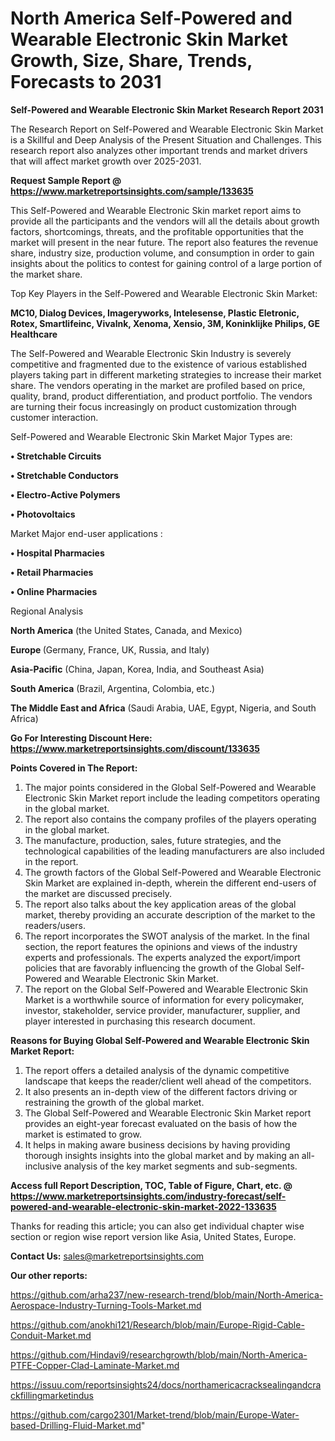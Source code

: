 # North America Self-Powered and Wearable Electronic Skin Market Growth, Size, Share, Trends, Forecasts to 2031

<strong>Self-Powered and Wearable Electronic Skin Market Research Report 2031</strong>

The Research Report on Self-Powered and Wearable Electronic Skin Market is a Skillful and Deep Analysis of the Present Situation and Challenges. This research report also analyzes other important trends and market drivers that will affect market growth over 2025-2031.

<strong>Request Sample Report @ <a href=https://www.marketreportsinsights.com/sample/133635>https://www.marketreportsinsights.com/sample/133635</a></strong>

This Self-Powered and Wearable Electronic Skin market report aims to provide all the participants and the vendors will all the details about growth factors, shortcomings, threats, and the profitable opportunities that the market will present in the near future. The report also features the revenue share, industry size, production volume, and consumption in order to gain insights about the politics to contest for gaining control of a large portion of the market share.

Top Key Players in the Self-Powered and Wearable Electronic Skin Market:

<strong>MC10, Dialog Devices, Imageryworks, Intelesense, Plastic Eletronic, Rotex, Smartlifeinc, Vivalnk, Xenoma, Xensio, 3M, Koninklijke Philips, GE Healthcare</strong>

The Self-Powered and Wearable Electronic Skin Industry is severely competitive and fragmented due to the existence of various established players taking part in different marketing strategies to increase their market share. The vendors operating in the market are profiled based on price, quality, brand, product differentiation, and product portfolio. The vendors are turning their focus increasingly on product customization through customer interaction.

Self-Powered and Wearable Electronic Skin Market Major Types are:

<strong>• Stretchable Circuits

• Stretchable Conductors

• Electro-Active Polymers

• Photovoltaics</strong>

Market Major end-user applications :

<strong>• Hospital Pharmacies

• Retail Pharmacies

• Online Pharmacies</strong>

Regional Analysis

</u><strong><b>North America</b></strong> (the United States, Canada, and Mexico)

<strong><b>Europe </b></strong>(Germany, France, UK, Russia, and Italy)

<strong><b>Asia-Pacific</b></strong> (China, Japan, Korea, India, and Southeast Asia)

<strong><b>South America</b></strong> (Brazil, Argentina, Colombia, etc.)

<strong><b>The Middle East and Africa</b></strong> (Saudi Arabia, UAE, Egypt, Nigeria, and South Africa)

<strong>Go For Interesting Discount Here: <a href=https://www.marketreportsinsights.com/discount/133635>https://www.marketreportsinsights.com/discount/133635</a></strong>

<strong>Points Covered in The Report:</strong>
<ol>
  <li>The major points considered in the Global Self-Powered and Wearable Electronic Skin Market report include the leading competitors operating in the global market.</li>
  <li>The report also contains the company profiles of the players operating in the global market.</li>
  <li>The manufacture, production, sales, future strategies, and the technological capabilities of the leading manufacturers are also included in the report.</li>
  <li>The growth factors of the Global Self-Powered and Wearable Electronic Skin Market are explained in-depth, wherein the different end-users of the market are discussed precisely.</li>
  <li>The report also talks about the key application areas of the global market, thereby providing an accurate description of the market to the readers/users.</li>
  <li>The report incorporates the SWOT analysis of the market. In the final section, the report features the opinions and views of the industry experts and professionals. The experts analyzed the export/import policies that are favorably influencing the growth of the Global Self-Powered and Wearable Electronic Skin Market.</li>
  <li>The report on the Global Self-Powered and Wearable Electronic Skin Market is a worthwhile source of information for every policymaker, investor, stakeholder, service provider, manufacturer, supplier, and player interested in purchasing this research document.</li>
</ol>
<strong>Reasons for Buying Global Self-Powered and Wearable Electronic Skin Market Report:</strong>

<ol>
  <li>The report offers a detailed analysis of the dynamic competitive landscape that keeps the reader/client well ahead of the competitors.</li>
  <li>It also presents an in-depth view of the different factors driving or restraining the growth of the global market.</li>
  <li>The Global Self-Powered and Wearable Electronic Skin Market report provides an eight-year forecast evaluated on the basis of how the market is estimated to grow.</li>
  <li>It helps in making aware business decisions by having providing thorough insights insights into the global market and by making an all-inclusive analysis of the key market segments and sub-segments.</li>
</ol>
<strong>Access full Report Description, TOC, Table of Figure, Chart, etc. @ <a href=https://www.marketreportsinsights.com/industry-forecast/self-powered-and-wearable-electronic-skin-market-2022-133635>https://www.marketreportsinsights.com/industry-forecast/self-powered-and-wearable-electronic-skin-market-2022-133635</a></strong>


Thanks for reading this article; you can also get individual chapter wise section or region wise report version like Asia, United States, Europe.

<strong>Contact Us:</strong>
sales@marketreportsinsights.com

<strong>Our other reports:</strong>

<a href=https://github.com/arha237/new-research-trend/blob/main/North-America-Aerospace-Industry-Turning-Tools-Market.md>https://github.com/arha237/new-research-trend/blob/main/North-America-Aerospace-Industry-Turning-Tools-Market.md</a>

<a href=https://github.com/anokhi121/Research/blob/main/Europe-Rigid-Cable-Conduit-Market.md>https://github.com/anokhi121/Research/blob/main/Europe-Rigid-Cable-Conduit-Market.md</a>

<a href=https://github.com/Hindavi9/researchgrowth/blob/main/North-America-PTFE-Copper-Clad-Laminate-Market.md>https://github.com/Hindavi9/researchgrowth/blob/main/North-America-PTFE-Copper-Clad-Laminate-Market.md</a>

<a href=https://issuu.com/reportsinsights24/docs/northamericacracksealingandcrackfillingmarketindus>https://issuu.com/reportsinsights24/docs/northamericacracksealingandcrackfillingmarketindus</a>

<a href=https://github.com/cargo2301/Market-trend/blob/main/Europe-Water-based-Drilling-Fluid-Market.md>https://github.com/cargo2301/Market-trend/blob/main/Europe-Water-based-Drilling-Fluid-Market.md</a>"
